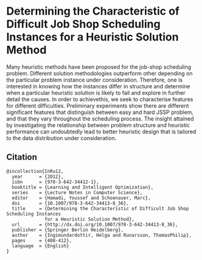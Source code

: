 # Determining the Characteristic of Difficult Job Shop Scheduling Instances for a Heuristic Solution Method

Many heuristic methods have been proposed for the job-shop scheduling problem. Different solution methodologies outperform other depending on the particular problem instance under consideration. Therefore, one is interested in knowing how the instances differ in structure and determine when a particular heuristic solution is likely to fail and explore in further detail the causes. In order to achievethis, we seek to characterise features for different difficulties. Preliminary experiments show there are different significant features that distinguish between easy and hard JSSP problem, and that they vary throughout the scheduling process. The insight attained by investigating the relationship between problem structure and heuristic performance can undoubtedly lead to better heuristic design that is tailored to the data distribution under consideration.

## Citation
```
@incollection{InRu12,
  year      = {2012},
  isbn      = {978-3-642-34412-1},
  booktitle = {Learning and Intelligent Optimization},
  series    = {Lecture Notes in Computer Science},
  editor    = {Hamadi, Youssef and Schoenauer, Marc},
  doi       = {10.1007/978-3-642-34413-8_36},
  title     = {Determining the Characteristic of Difficult Job Shop Scheduling Instances 
              for a Heuristic Solution Method},
  url       = {http://dx.doi.org/10.1007/978-3-642-34413-8_36},
  publisher = {Springer Berlin Heidelberg},
  author    = {Ingimundardottir, Helga and Runarsson, ThomasPhilip},
  pages     = {408-412},
  language  = {English}
}
```
